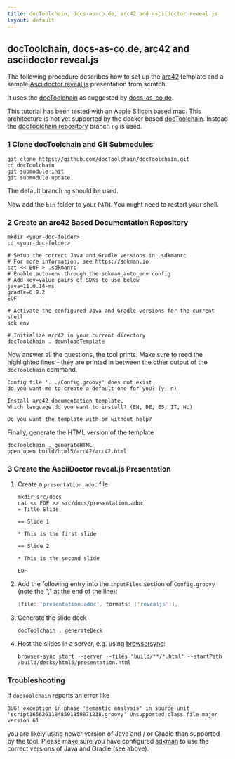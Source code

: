 ```yaml
---
title: docToolchain, docs-as-co.de, arc42 and asciidoctor reveal.js
layout: default
---
```


## docToolchain, docs-as-co.de, arc42 and asciidoctor reveal.js

The following procedure describes how to set up the [arc42](https://arc42.org) template and a sample [Asciidoctor
reveal.js](https://docs.asciidoctor.org/reveal.js-converter/latest/) presentation from scratch.

It uses the [docToolchain](http://doctoolchain.org/docToolchain/v2.0.x/) as suggested by
[docs-as-co.de](https://docs-as-co.de).

This tutorial has been tested with an Apple Silicon based mac. This architecture is not yet supported by the docker
based [docToolchain](http://doctoolchain.org/docToolchain/v2.0.x/). Instead the [docToolchain
repository](https://github.com/docToolchain/docToolchain) branch `ng` is used.

### 1 Clone docToolchain and Git Submodules

```shell
git clone https://github.com/docToolchain/docToolchain.git
cd docToolchain
git submodule init
git submodule update
```

The default branch `ng` should be used.

Now add the `bin` folder to your `PATH`. You might need to restart your shell.

### 2 Create an arc42 Based Documentation Repository

```shell
mkdir <your-doc-folder>
cd <your-doc-folder>

# Setup the correct Java and Gradle versions in .sdkmanrc
# For more information, see https://sdkman.io
cat << EOF > .sdkmanrc
# Enable auto-env through the sdkman_auto_env config
# Add key=value pairs of SDKs to use below
java=11.0.14-ms
gradle=6.9.2
EOF

# Activate the configured Java and Gradle versions for the current shell
sdk env

# Initialize arc42 in your current directory
docToolchain . downloadTemplate
```

Now answer all the questions, the tool prints. Make sure to reed the highlighted lines - they are printed in between the
other output of the `docToolchain` command.

```text
Config file '.../Config.groovy' does not exist
do you want me to create a default one for you? (y, n)

Install arc42 documentation template.
Which language do you want to install? (EN, DE, ES, IT, NL)

Do you want the template with or without help?
```

Finally, generate the HTML version of the template

```shell
docToolchain . generateHTML
open open build/html5/arc42/arc42.html
```

### 3 Create the AsciiDoctor reveal.js Presentation

1. Create a `presentation.adoc` file

   ```shell
   mkdir src/docs
   cat << EOF >> src/docs/presentation.adoc
   = Title Slide

   == Slide 1

   * This is the first slide
   
   == Slide 2
   
   * This is the second slide
   
   EOF
   ```

2. Add the following entry into the `inputFiles` section of `Config.groovy` (note the
   ","   at the end of the line):

   ```groovy
   [file: 'presentation.adoc', formats: ['revealjs']],
   ```

3. Generate the slide deck

   ```shell
   docToolchain . generateDeck
   ```

4. Host the slides in a server, e.g. using [browsersync](https://browsersync.io/):

   ```shell
   browser-sync start --server --files "build/**/*.html" --startPath /build/decks/html5/presentation.html
   ```

### Troubleshooting

If `docToolchain` reports an error like

```text
BUG! exception in phase 'semantic analysis' in source unit 'script16562611848591859871238.groovy' Unsupported class file major version 61
```

you are likely using newer version of Java and / or Gradle than supported by the tool. Please make sure you have configured [sdkman](https://sdkman.io) to use the correct versions of Java and Gradle (see above).
